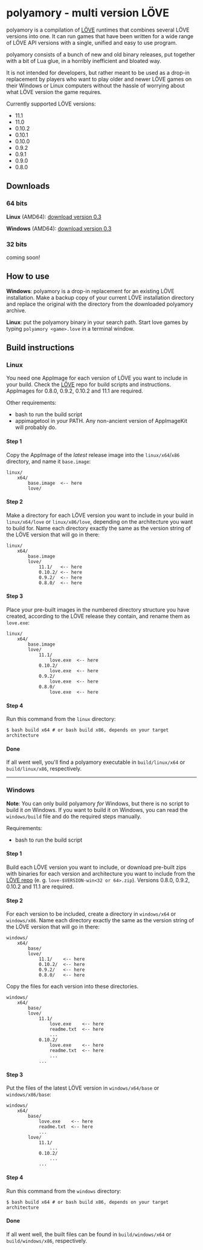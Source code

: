 # polyamory - multi version LÖVE

polyamory is a compilation of [LÖVE](https://love2d.org) runtimes that combines several LÖVE versions into one. It can run games that have been written for a wide range of LÖVE API versions with a single, unified and easy to use program.

polyamory consists of a bunch of new and old binary releases, put together with a bit of Lua glue, in a horribly inefficient and bloated way.

It is not intended for developers, but rather meant to be used as a drop-in replacement by players who want to play older and newer LÖVE games on their Windows or Linux computers without the hassle of worrying about what LÖVE version the game requires.

Currently supported LÖVE versions:

* 11.1  
* 11.0  
* 0.10.2  
* 0.10.1  
* 0.10.0  
* 0.9.2  
* 0.9.1  
* 0.9.0  
* 0.8.0  

## Downloads

### 64 bits

**Linux** (AMD64): [download version 0.3](https://github.com/megagrump/polyamory/releases/download/release-0.3/polyamory-0.3-linux-amd64.bz2)  

**Windows** (AMD64): [download version 0.3](https://github.com/megagrump/polyamory/releases/download/release-0.3/polyamory-0.3-win64.7z)  

### 32 bits

coming soon!

## How to use

**Windows**: polyamory is a drop-in replacement for an existing LÖVE installation. Make a backup copy of your current LÖVE installation directory and replace the original with the directory from the downloaded polyamory archive.

**Linux**: put the polyamory binary in your search path. Start love games by typing `polyamory <game>.love` in a terminal window.

## Build instructions

### Linux

You need one AppImage for each version of LÖVE you want to include in your build. Check the [LÖVE](https://bitbucket.org/rude/love) repo for build scripts and instructions. AppImages for 0.8.0, 0.9.2, 0.10.2 and 11.1 are required.

Other requirements:  

* bash to run the build script
* appimagetool in your PATH. Any non-ancient version of AppImageKit will probably do.  

#### Step 1  

Copy the AppImage of the *latest* release image into the `linux/x64`/`x86` directory, and name it `base.image`:

    linux/  
        x64/
            base.image  <-- here
            love/  

#### Step 2  

Make a directory for each LÖVE version you want to include in your build in `linux/x64/love` or `linux/x86/love`, depending on the architecture you want to build for. Name each directory exactly the same as the version string of the LÖVE version that will go in there:

    linux/  
        x64/  
            base.image  
            love/  
                11.1/   <-- here  
                0.10.2/ <-- here  
                0.9.2/  <-- here  
                0.8.0/  <-- here  

#### Step 3  

Place your pre-built images in the numbered directory structure you have created, according to the LÖVE release they contain, and rename them as `love.exe`:

    linux/  
        x64/  
            base.image
            love/  
                11.1/  
                    love.exe  <-- here  
                0.10.2/
                    love.exe  <-- here  
                0.9.2/  
                    love.exe  <-- here  
                0.8.0/  
                    love.exe  <-- here  

#### Step 4  

Run this command from the `linux` directory:

    $ bash build x64 # or bash build x86, depends on your target architecture

#### Done

If all went well, you'll find a polyamory executable in `build/linux/x64` or `build/linux/x86`, respectively.

---

### Windows

**Note**: You can only build polyamory *for* Windows, but there is no script to build it *on* Windows. If you want to build it on Windows, you can read the `windows/build` file and do the required steps manually.

Requirements:

* bash to run the build script

#### Step 1  

Build each LÖVE version you want to include, or download pre-built zips with binaries for each version and architecture you want to include from the [LÖVE repo](https://bitbucket.org/rude/love/downloads) (e. g. `love-$VERSION-win<32 or 64>.zip`). Versions 0.8.0, 0.9.2, 0.10.2 and 11.1 are required.

#### Step 2  

For each version to be included, create a directory in `windows/x64` or `windows/x86`. Name each directory exactly the same as the version string of the LÖVE version that will go in there:

    windows/  
        x64/  
            base/  
            love/  
                11.1/    <-- here  
                0.10.2/  <-- here  
                0.9.2/   <-- here  
                0.8.0/   <-- here  

Copy the files for each version into these directories.

    windows/  
        x64/  
            base/  
            love/  
                11.1/   
                    love.exe    <-- here
                    readme.txt  <-- here
                    ...
                0.10.2/  
                    love.exe    <-- here
                    readme.txt  <-- here
                    ...
                ...  

#### Step 3  

Put the files of the latest LÖVE version in `windows/x64/base` or `windows/x86/base`:

    windows/  
        x64/  
            base/
                love.exe    <-- here
                readme.txt  <-- here
                ...
            love/  
                11.1/ 
                    ... 
                0.10.2/
                    ...  
                ...  

#### Step 4  

Run this command from the `windows` directory:

    $ bash build x64 # or bash build x86, depends on your target architecture

#### Done

If all went well, the built files can be found in `build/windows/x64` or `build/windows/x86`, respectively.
